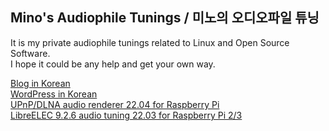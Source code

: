 ## Mino's Audiophile Tunings / 미노의 오디오파일 튜닝

It is my private audiophile tunings related to Linux and Open Source Software.  
I hope it could be any help and get your own way.

[Blog in Korean](https://blog.naver.com/parkmino45)  
[WordPress in Korean](https://mino170001903.wordpress.com/)  
[UPnP/DLNA audio renderer 22.04 for Raspberry Pi](https://drive.google.com/file/d/1hh4E0-Gj5AbjQdXXsmtao_pmESZQ-5PJ/view?usp=sharing)  
[LibreELEC 9.2.6 audio tuning 22.03 for Raspberry Pi 2/3](https://drive.google.com/file/d/1glouJhfUDVVFC_zW_aRtNKP_MvSWN92a/view?usp=sharing)

